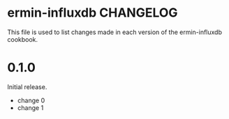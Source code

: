 # ermin-influxdb CHANGELOG

This file is used to list changes made in each version of the ermin-influxdb cookbook.

# 0.1.0

Initial release.

- change 0
- change 1

